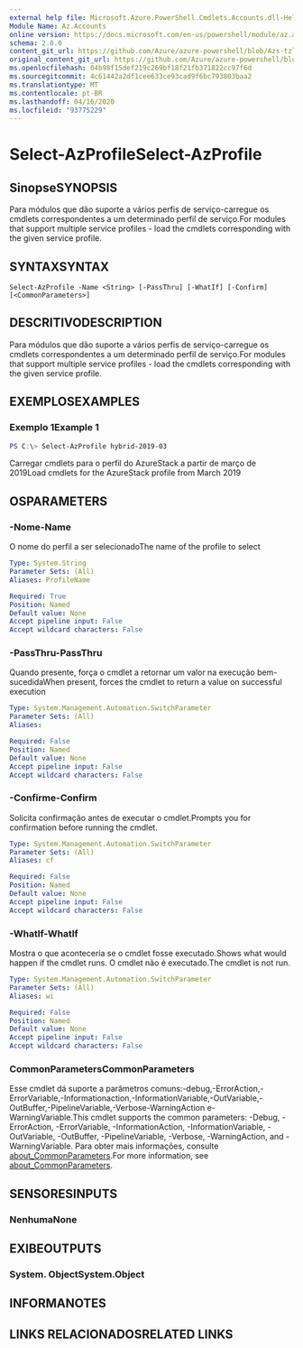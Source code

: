 ```yaml
---
external help file: Microsoft.Azure.PowerShell.Cmdlets.Accounts.dll-Help.xml
Module Name: Az.Accounts
online version: https://docs.microsoft.com/en-us/powershell/module/az.accounts/select-azprofile
schema: 2.0.0
content_git_url: https://github.com/Azure/azure-powershell/blob/Azs-tzl/src/Accounts/Accounts/help/Select-AzProfile.md
original_content_git_url: https://github.com/Azure/azure-powershell/blob/Azs-tzl/src/Accounts/Accounts/help/Select-AzProfile.md
ms.openlocfilehash: 04b98f15def219c269bf18f21fb371822cc97f6d
ms.sourcegitcommit: 4c61442a2df1cee633ce93cad9f6bc793803baa2
ms.translationtype: MT
ms.contentlocale: pt-BR
ms.lasthandoff: 04/16/2020
ms.locfileid: "93775229"
---
```

# <span data-ttu-id="f39bc-101">Select-AzProfile</span><span class="sxs-lookup"><span data-stu-id="f39bc-101">Select-AzProfile</span></span>

## <span data-ttu-id="f39bc-102">Sinopse</span><span class="sxs-lookup"><span data-stu-id="f39bc-102">SYNOPSIS</span></span>
<span data-ttu-id="f39bc-103">Para módulos que dão suporte a vários perfis de serviço-carregue os cmdlets correspondentes a um determinado perfil de serviço.</span><span class="sxs-lookup"><span data-stu-id="f39bc-103">For modules that support multiple service profiles - load the cmdlets corresponding with the given service profile.</span></span>

## <span data-ttu-id="f39bc-104">SYNTAX</span><span class="sxs-lookup"><span data-stu-id="f39bc-104">SYNTAX</span></span>

```
Select-AzProfile -Name <String> [-PassThru] [-WhatIf] [-Confirm] [<CommonParameters>]
```

## <span data-ttu-id="f39bc-105">DESCRITIVO</span><span class="sxs-lookup"><span data-stu-id="f39bc-105">DESCRIPTION</span></span>
<span data-ttu-id="f39bc-106">Para módulos que dão suporte a vários perfis de serviço-carregue os cmdlets correspondentes a um determinado perfil de serviço.</span><span class="sxs-lookup"><span data-stu-id="f39bc-106">For modules that support multiple service profiles - load the cmdlets corresponding with the given service profile.</span></span>

## <span data-ttu-id="f39bc-107">EXEMPLOS</span><span class="sxs-lookup"><span data-stu-id="f39bc-107">EXAMPLES</span></span>

### <span data-ttu-id="f39bc-108">Exemplo 1</span><span class="sxs-lookup"><span data-stu-id="f39bc-108">Example 1</span></span>
```powershell
PS C:\> Select-AzProfile hybrid-2019-03
```

<span data-ttu-id="f39bc-109">Carregar cmdlets para o perfil do AzureStack a partir de março de 2019</span><span class="sxs-lookup"><span data-stu-id="f39bc-109">Load cmdlets for the AzureStack profile from March 2019</span></span>

## <span data-ttu-id="f39bc-110">OS</span><span class="sxs-lookup"><span data-stu-id="f39bc-110">PARAMETERS</span></span>

### <span data-ttu-id="f39bc-111">-Nome</span><span class="sxs-lookup"><span data-stu-id="f39bc-111">-Name</span></span>
<span data-ttu-id="f39bc-112">O nome do perfil a ser selecionado</span><span class="sxs-lookup"><span data-stu-id="f39bc-112">The name of the profile to select</span></span>

```yaml
Type: System.String
Parameter Sets: (All)
Aliases: ProfileName

Required: True
Position: Named
Default value: None
Accept pipeline input: False
Accept wildcard characters: False
```

### <span data-ttu-id="f39bc-113">-PassThru</span><span class="sxs-lookup"><span data-stu-id="f39bc-113">-PassThru</span></span>
<span data-ttu-id="f39bc-114">Quando presente, força o cmdlet a retornar um valor na execução bem-sucedida</span><span class="sxs-lookup"><span data-stu-id="f39bc-114">When present, forces the cmdlet to return a value on successful execution</span></span>

```yaml
Type: System.Management.Automation.SwitchParameter
Parameter Sets: (All)
Aliases:

Required: False
Position: Named
Default value: None
Accept pipeline input: False
Accept wildcard characters: False
```

### <span data-ttu-id="f39bc-115">-Confirme</span><span class="sxs-lookup"><span data-stu-id="f39bc-115">-Confirm</span></span>
<span data-ttu-id="f39bc-116">Solicita confirmação antes de executar o cmdlet.</span><span class="sxs-lookup"><span data-stu-id="f39bc-116">Prompts you for confirmation before running the cmdlet.</span></span>

```yaml
Type: System.Management.Automation.SwitchParameter
Parameter Sets: (All)
Aliases: cf

Required: False
Position: Named
Default value: None
Accept pipeline input: False
Accept wildcard characters: False
```

### <span data-ttu-id="f39bc-117">-WhatIf</span><span class="sxs-lookup"><span data-stu-id="f39bc-117">-WhatIf</span></span>
<span data-ttu-id="f39bc-118">Mostra o que aconteceria se o cmdlet fosse executado.</span><span class="sxs-lookup"><span data-stu-id="f39bc-118">Shows what would happen if the cmdlet runs.</span></span>
<span data-ttu-id="f39bc-119">O cmdlet não é executado.</span><span class="sxs-lookup"><span data-stu-id="f39bc-119">The cmdlet is not run.</span></span>

```yaml
Type: System.Management.Automation.SwitchParameter
Parameter Sets: (All)
Aliases: wi

Required: False
Position: Named
Default value: None
Accept pipeline input: False
Accept wildcard characters: False
```

### <span data-ttu-id="f39bc-120">CommonParameters</span><span class="sxs-lookup"><span data-stu-id="f39bc-120">CommonParameters</span></span>
<span data-ttu-id="f39bc-121">Esse cmdlet dá suporte a parâmetros comuns:-debug,-ErrorAction,-ErrorVariable,-Informationaction,-InformationVariable,-OutVariable,-OutBuffer,-PipelineVariable,-Verbose-WarningAction e-WarningVariable.</span><span class="sxs-lookup"><span data-stu-id="f39bc-121">This cmdlet supports the common parameters: -Debug, -ErrorAction, -ErrorVariable, -InformationAction, -InformationVariable, -OutVariable, -OutBuffer, -PipelineVariable, -Verbose, -WarningAction, and -WarningVariable.</span></span> <span data-ttu-id="f39bc-122">Para obter mais informações, consulte [about_CommonParameters](http://go.microsoft.com/fwlink/?LinkID=113216).</span><span class="sxs-lookup"><span data-stu-id="f39bc-122">For more information, see [about_CommonParameters](http://go.microsoft.com/fwlink/?LinkID=113216).</span></span>

## <span data-ttu-id="f39bc-123">SENSORES</span><span class="sxs-lookup"><span data-stu-id="f39bc-123">INPUTS</span></span>

### <span data-ttu-id="f39bc-124">Nenhuma</span><span class="sxs-lookup"><span data-stu-id="f39bc-124">None</span></span>

## <span data-ttu-id="f39bc-125">EXIBE</span><span class="sxs-lookup"><span data-stu-id="f39bc-125">OUTPUTS</span></span>

### <span data-ttu-id="f39bc-126">System. Object</span><span class="sxs-lookup"><span data-stu-id="f39bc-126">System.Object</span></span>
## <span data-ttu-id="f39bc-127">INFORMA</span><span class="sxs-lookup"><span data-stu-id="f39bc-127">NOTES</span></span>

## <span data-ttu-id="f39bc-128">LINKS RELACIONADOS</span><span class="sxs-lookup"><span data-stu-id="f39bc-128">RELATED LINKS</span></span>
